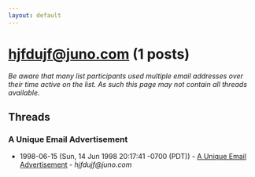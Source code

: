 ```yaml
---
layout: default
---
```


# hjfdujf@juno.com (1 posts)

_Be aware that many list participants used multiple email addresses over their time active on the list. As such this page may not contain all threads available._

## Threads

### A Unique Email Advertisement
+ 1998-06-15 (Sun, 14 Jun 1998 20:17:41 -0700 (PDT)) - [A Unique Email Advertisement](/archive/1998/06/23d8898735b614333ae00638202e0521a95f72663268da0b829fa30b586f3c44) - _hjfdujf@juno.com_

